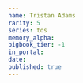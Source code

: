 ```yaml
---
name: Tristan Adams
rarity: 5
series: tos
memory_alpha:
bigbook_tier: -1
in_portal:
date:
published: true
---
```



